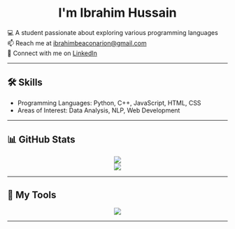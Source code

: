 <h1 align="center">I'm Ibrahim Hussain</h1>

  💻 A student passionate about exploring various programming languages  
📫 Reach me at ibrahimbeaconarion@gmail.com  
🔗 Connect with me on [LinkedIn](https://www.linkedin.com/in/ibrahim-hussain-1084ba255) <br>

---

## 🛠️ Skills

- Programming Languages: Python, C++, JavaScript, HTML, CSS
- Areas of Interest: Data Analysis, NLP, Web Development

---

## 📊 GitHub Stats

<p align="center">
  <img src="https://github-readme-stats.vercel.app/api?username=ib-hussain&show_icons=true&theme=tokyonight" />
  <br>
  <img src="https://github-readme-stats.vercel.app/api/top-langs/?username=ib-hussain&layout=compact&theme=tokyonight" />
</p>

---

## 🔧 My Tools

<p align="center">
  <img src="https://skillicons.dev/icons?i=python,cpp,flask,js,html,css,github,git,vscode,latex" />
</p>

---

<!-- ## 📈 Contribution Graph -->

<!-- <p align="center"> -->
<!--   <img src="https://github-readme-activity-graph.vercel.app/graph?username=ib-hussain&theme=github-compact" alt="GitHub Contribution Graph" /> -->
<!-- </p> -->
<!-- --- -->

